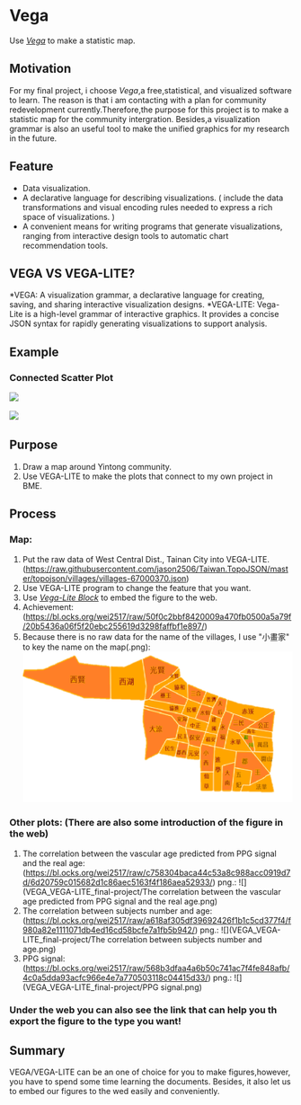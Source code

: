 # Vega

Use [*Vega*](https://vega.github.io/vega/) to make a statistic map.

## Motivation
For my final project, i choose *Vega*,a free,statistical, and visualized software to learn. The reason is that i am contacting with a plan for community redevelopment currently.Therefore,the purpose for this project is to make a statistic map for the community intergration. Besides,a visualization grammar is also an useful tool  to make the unified graphics for my research in the future.

## Feature
* Data visualization.
* A declarative language for describing visualizations.
( include the data transformations and visual encoding rules needed to express a rich space of visualizations. )
* A convenient means for writing programs that generate visualizations, ranging from interactive design tools to automatic chart recommendation tools. 

## VEGA VS VEGA-LITE?
*VEGA: A visualization grammar, a declarative language for creating, saving, and sharing interactive visualization designs.
*VEGA-LITE: Vega-Lite is a high-level grammar of interactive graphics. It provides a concise JSON syntax for rapidly generating visualizations to support analysis. 

## Example
### Connected Scatter Plot
![](https://i.imgur.com/6kDirI5.png)

![](https://i.imgur.com/OmJhkND.png)


## Purpose
1. Draw a map around Yintong community.
2. Use VEGA-LITE to make the plots that connect to my own project in BME.

## Process
### Map:
1. Put the raw data of West Central Dist., Tainan City into VEGA-LITE.(https://raw.githubusercontent.com/jason2506/Taiwan.TopoJSON/master/topojson/villages/villages-67000370.json)
2. Use VEGA-LITE program to change the feature that you want.
3. Use [*Vega-Lite Block*](http://blockbuilder.org/) to embed the figure to the web.
4. Achievement: (https://bl.ocks.org/wei2517/raw/50f0c2bbf8420009a470fb0500a5a79f/20b5436a06f5f20ebc255619d3298faffbf1e897/)
5. Because there is no raw data for the name of the villages, I use "小畫家" to key the name on the map(.png):
![](https://github.com/wei2517/VEGA_VEGA-LITE_final-project/blob/master/West%20Central%20Dist.%2C%20Tainan%20City..png)

### Other plots: (There are also some introduction of the figure in the web)
1. The correlation between the vascular age predicted from PPG signal and the real age:
(https://bl.ocks.org/wei2517/raw/c758304baca44c53a8c988acc0919d7d/6d20759c015682d1c86aec5163f4f186aea52933/)
png.:
![](VEGA_VEGA-LITE_final-project/The correlation between the vascular age predicted from PPG signal and the real age.png)
2. The correlation between subjects number and age:
(https://bl.ocks.org/wei2517/raw/a618af305df39692426f1b1c5cd377f4/f980a82e1111071db4ed16cd58bcfe7a1fb5b942/)
png.:
![](VEGA_VEGA-LITE_final-project/The correlation between subjects number and age.png)
3. PPG signal:
(https://bl.ocks.org/wei2517/raw/568b3dfaa4a6b50c741ac7f4fe848afb/4c0a5dda93acfc966e4e7a770503118c04415d33/)
png.:
![](VEGA_VEGA-LITE_final-project/PPG signal.png)
### Under the web you can also see the link that can help you th export the figure to the type you want!

## Summary
VEGA/VEGA-LITE can be an one of choice for you to make figures,however, you have to spend some time learning the documents. Besides, it also let us to embed our figures to the wed easily and conveniently.
